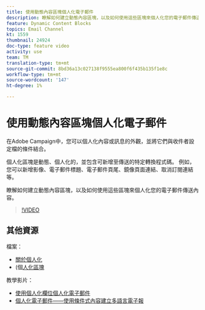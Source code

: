 ```yaml
---
title: 使用動態內容區塊個人化電子郵件
description: 瞭解如何建立動態內容區塊，以及如何使用這些區塊來個人化您的電子郵件傳送內容。
feature: Dynamic Content Blocks
topics: Email Channel
kt: 1559
thumbnail: 24924
doc-type: feature video
activity: use
team: TM
translation-type: tm+mt
source-git-commit: 8bd36a13c027138f9555ea800f6f435b135f1e8c
workflow-type: tm+mt
source-wordcount: '147'
ht-degree: 1%

---
```



# 使用動態內容區塊個人化電子郵件

在Adobe Campaign中，您可以個人化內容或訊息的外觀，並將它們與收件者設定檔的條件結合。

個人化區塊是動態、個人化的，並包含可新增至傳送的特定轉換程式碼。 例如，您可以新增影像、電子郵件標題、電子郵件頁尾、鏡像頁面連結、取消訂閱連結等。

瞭解如何建立動態內容區塊，以及如何使用這些區塊來個人化您的電子郵件傳送內容。

>[!VIDEO](https://video.tv.adobe.com/v/24924?quality=12)

## 其他資源

檔案：

* [關於個人化](https://docs.adobe.com/content/help/en/campaign-classic/using/sending-messages/personalizing-deliveries/about-personalization.html)
* (個[人化區塊](https://docs.adobe.com/content/help/en/campaign-classic/using/sending-messages/personalizing-deliveries/personalization-blocks.html)

教學影片：

* [使用個人化欄位個人化電子郵件](/help/acc/sending-messages/email-channel/personalizing-emails-using-personalization-fields.md)
* [個人化電子郵件——使用條件式內容建立多語言電子報](/help/acc/sending-messages/email-channel/personalizing-emails-create-a-multi-lingual-newsletter-using-conditional-content.md)
